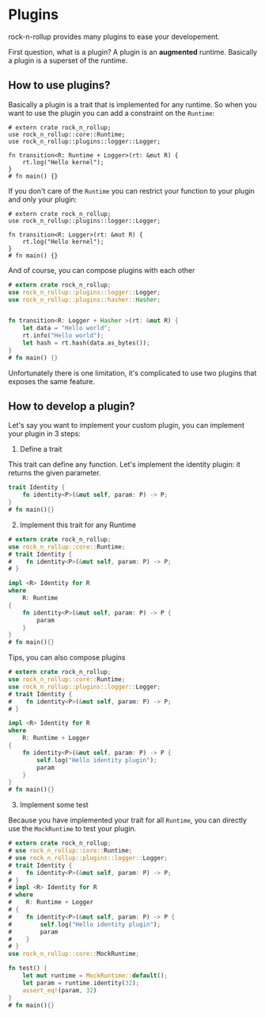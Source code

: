 # Plugins

rock-n-rollup provides many plugins to ease your developement.

First question, what is a plugin? A plugin is an **augmented** runtime. Basically a plugin is a superset of the runtime.

## How to use plugins?

Basically a plugin is a trait that is implemented for any runtime. So when you want to use the plugin you can add a constraint on the `Runtime`:

```rust, noplayground
# extern crate rock_n_rollup;
use rock_n_rollup::core::Runtime;
use rock_n_rollup::plugins::logger::Logger;

fn transition<R: Runtime + Logger>(rt: &mut R) {
    rt.log("Hello kernel");
}
# fn main() {}
```

If you don't care of the `Runtime` you can restrict your function to your plugin and only your plugin:

```rust, noplayground
# extern crate rock_n_rollup;
use rock_n_rollup::plugins::logger::Logger;

fn transition<R: Logger>(rt: &mut R) {
    rt.log("Hello kernel");
}
# fn main() {}
```

And of course, you can compose plugins with each other

```rust
# extern crate rock_n_rollup;
use rock_n_rollup::plugins::logger::Logger;
use rock_n_rollup::plugins::hasher::Hasher;


fn transition<R: Logger + Hasher >(rt: &mut R) {
    let data = "Hello world";
    rt.info("Hello world");
    let hash = rt.hash(data.as_bytes());
}
# fn main() {}
```

Unfortunately there is one limitation, it's complicated to use two plugins that exposes the same feature.

## How to develop a plugin?

Let's say you want to implement your custom plugin, you can implement your plugin in 3 steps:

1. Define a trait

This trait can define any function.
Let's implement the identity plugin: it returns the given parameter.

```rust
trait Identity {
    fn identity<P>(&mut self, param: P) -> P;
}
# fn main(){}
```

2. Implement this trait for any Runtime

```rust
# extern crate rock_n_rollup;
use rock_n_rollup::core::Runtime;
# trait Identity {
#    fn identity<P>(&mut self, param: P) -> P;
# }

impl <R> Identity for R
where
    R: Runtime
{
    fn identity<P>(&mut self, param: P) -> P {
        param
    }
}
# fn main(){}
```

Tips, you can also compose plugins

```rust
# extern crate rock_n_rollup;
use rock_n_rollup::core::Runtime;
use rock_n_rollup::plugins::logger::Logger;
# trait Identity {
#    fn identity<P>(&mut self, param: P) -> P;
# }

impl <R> Identity for R
where
    R: Runtime + Logger
{
    fn identity<P>(&mut self, param: P) -> P {
        self.log("Hello identity plugin");
        param
    }
}
# fn main(){}
```

3. Implement some test

Because you have implemented your trait for all `Runtime`, you can directly use the `MockRuntime` to test your plugin.

```rust
# extern crate rock_n_rollup;
# use rock_n_rollup::core::Runtime;
# use rock_n_rollup::plugins::logger::Logger;
# trait Identity {
#    fn identity<P>(&mut self, param: P) -> P;
# }
# impl <R> Identity for R
# where
#    R: Runtime + Logger
# {
#    fn identity<P>(&mut self, param: P) -> P {
#        self.log("Hello identity plugin");
#        param
#    }
# }
use rock_n_rollup::core::MockRuntime;

fn test() {
    let mut runtime = MockRuntime::default();
    let param = runtime.identity(32);
    assert_eq!(param, 32)
}
# fn main(){}
```
